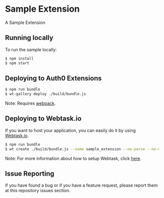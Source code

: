 # Sample Extension

A Sample Extension
 
## Running locally  

To run the sample locally:

```bash
$ npm install
$ npm start
```

## Deploying to Auth0 Extensions

```bash
$ npm run bundle 
$ wt-gallery deploy ./build/bundle.js
```

Note: Requires [webpack](https://webpack.github.io/docs/).

## Deploying to Webtask.io

If you want to host your application, you can easily  do it by using [Webtask.io](https://webtask.io).
 
```bash
$ npm run bundle
$ wt create ./build/bundle.js --name sample_extension --no-parse --no-merge
```

Note: For more information about how to setup Webtask, click [here](https://webtask.io/docs/101).

## Issue Reporting

If you have found a bug or if you have a feature request, please report them at this repository issues section.
